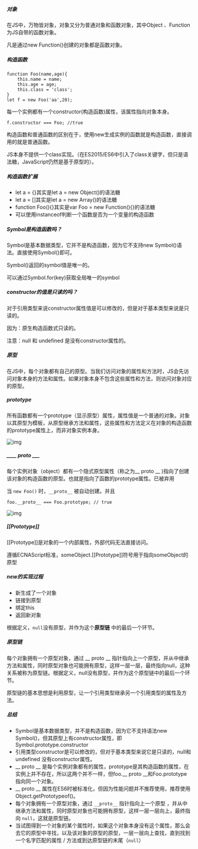 ##### 对象

在JS中，万物皆对象，对象又分为普通对象和函数对象，其中Object 、Function为JS自带的函数对象。

凡是通过new Function()创建的对象都是函数对象。

##### 构造函数

```
function Foo(name,age){
    this.name = name;
    this.age = age;
    this.class = 'class';
}
let f = new Foo('aa',20);
```

每一个实例都有一个constructor(构造函数)属性，该属性指向对象本身。

```
f.constructor === Foo; //true
```

构造函数和普通函数的区别在于，使用new生成实例的函数就是构造函数，直接调用的就是普通函数。

JS本身不提供一个class实现。（在ES2015/ES6中引入了class关键字，但只是语法糖，JavaScript仍然是基于原型的）。

##### 构造函数扩展

- let a = {}其实是let a = new Object()的语法糖
- let a =  []其实是let a = new Array()的语法糖
- function Foo(){}其实是var Foo = new Function(){}的语法糖
- 可以使用instanceof判断一个函数是否为一个变量的构造函数

##### Symbol是构造函数吗？

Symbol是基本数据类型，它并不是构造函数，因为它不支持new Symbol()语法。直接使用Symbol()即可。

Symbol()返回的symbol值是唯一的。

可以通过Symbol.for(key)获取全局唯一的symbol

##### constructor的值是只读的吗？

对于引用类型来说constructor属性值是可以修改的，但是对于基本类型来说是只读的。

因为：原生构造函数式只读的。

注意：null 和 undefined 是没有constructor属性的。

##### 原型

在JS中，每个对象都有自己的原型。当我们访问对象的属性和方法时，JS会先访问对象本身的方法和属性。如果对象本身不包含这些属性和方法，则访问对象对应的原型。

##### prototype

所有函数都有一个prototype（显示原型）属性，属性值是一个普通的对象。对象以其原型为模板，从原型继承方法和属性，这些属性和方法定义在对象的构造函数的prototype属性上，而非对象实例本身。

![img](https://user-gold-cdn.xitu.io/2019/8/25/16cc936f3b4214f4?imageslim)

##### ____ proto ___

每个实例对象（object）都有一个隐式原型属性（称之为__ proto __ )指向了创建该对象的构造函数的原型。也就是指向了函数的prototype属性。已被弃用

当 `new Foo()` 时，`__proto__` 被自动创建。并且

```
foo.__proto__ === Foo.prototype; // true
```

 ![img](https://user-gold-cdn.xitu.io/2019/8/25/16cc936fa1489e94?imageslim)

##### [[Prototype]]

[[Prototype]]是对象的一个内部属性，外部代码无法直接访问。

遵循ECNAScript标准，someObject.[[Prototype]]符号用于指向someObject的原型

##### new的实现过程

- 新生成了一个对象
- 链接到原型
- 绑定this
- 返回新对象

根据定义，`null`没有原型，并作为这个**原型链** 中的最后一个环节。

##### 原型链

每个对象拥有一个原型对象，通过 __ proto __ 指针指向上一个原型，并从中继承方法和属性，同时原型对象也可能拥有原型，这样一层一层，最终指向null，这种关系被称为原型链。根据定义，null没有原型，并作为这个原型链中的最后一个环节。

原型链的基本思想是利用原型，让一个引用类型继承另一个引用类型的属性及方法。

##### 总结 

- Symbol是基本数据类型，并不是构造函数，因为它不支持语法new Symbol()，但其原型上有constructor属性，即Symbol.prototype.constructor
- 引用类型constructor是可以修改的，但对于基本类型来说它是只读的，null和undefined 没有constructor属性。
- __ proto __ 是每个实例对象都有的属性，prototype是其构造函数的属性，在实例上并不存在，所以这两个并不一样，但foo.__ proto __和Foo.prototype指向同一个对象。
- __ proto __ 属性在ES6时被标准化，但因为性能问题并不推荐使用，推荐使用Object.getPrototypeof()。
- 每个对象拥有一个原型对象，通过 `__proto__` 指针指向上一个原型 ，并从中继承方法和属性，同时原型对象也可能拥有原型，这样一层一层向上，最终指向 `null`，这就是原型链。
- 当试图得到一个对象的某个属性时，如果这个对象本身没有这个属性，那么会去它的原型中寻找，以及该对象的原型的原型，一层一层向上查找，直到找到一个名字匹配的属性 / 方法或到达原型链的末尾（`null`）

